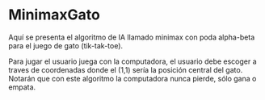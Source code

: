 # MinimaxGato
Aquí se presenta el algoritmo de IA llamado minimax con poda alpha-beta para el juego de gato (tik-tak-toe).

Para jugar el usuario juega con la computadora, el usuario debe escoger a traves de coordenadas donde el (1,1) sería la posición central del gato.
Notarán que con este algoritmo la computadora nunca pierde, sólo gana o empata. 

